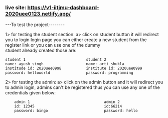 ### live site: https://v1-iitjmu-dashboard-2020uee0123.netlify.app/

---To test the project--------

1> for testing the student section:
	a> click on student button it will redirect you to login
		login page you can either create a new student from 
		the register link or you can use one of the dummy 	
		student already created those are:
	
	student 1							student 2
	name: ayush singh					name: arti shukla
	institude id: 2020uee0998		    institute id: 2020uee0999
	password: helloworld				password: programming

2> for testing the admin:
	a> click on the admin button and it will redirect you
		to admin login, admins can't be registered thus you
		can use any one of the credentials given below:
		
		admin 1									admin 2
		id: 12345								id:66214
		password: bingo						    password: hello

	